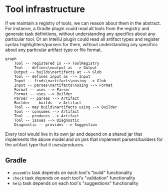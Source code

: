 # Tool infrastructure

If we maintain a registry of tools, we can reason about them in the abstract.
For instance, a Gradle plugin could read all tools from the registry and generate task definitions, without
understanding any specifics about any particular tool.
Or an IntelliJ plugin could read all artifact types and register syntax highlighters/parsers for them, without
understanding any specifics about any particular artifact type or file format.

```mermaid
graph
    Tool -- registered in --> ToolRegistry
    Tool -- defines\noutput as --> Output
    Output -- builds\nartifacts at --> Glob
    Tool -- defines input as --> Input
    Input -- finds\nartifacts\nusing --> Glob
    Input -- parses\nartifacts\nusing --> Format
    Format -- uses --> Parser
    Format -- uses --> Builder
    Parser -- parses --> Artifact
    Builder -- builds --> Artifact
    Tool -- may build\nartifacts using --> Builder
    Tool -- consumes --> Artifact
    Tool -- produces --> Artifact
    Tool -- issues --> Diagnostic
    Diagnostic -- provides --> Suggestion
```

Every tool would live in its own jar and depend on a shared jar that implements the above model and on jars that
implement parsers/builders for the artifact type that it uses/produces.

## Gradle

- `assemble` task depends on each tool's "build" functionality
- `check` task depends on each tool's "validation" functionality
- `help` task depends on each tool's "suggestions" functionality
